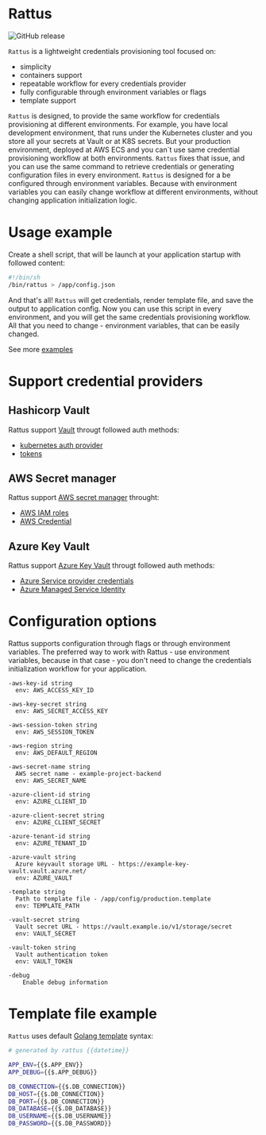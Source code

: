 # Rattus
![GitHub release](https://img.shields.io/github/v/release/Saritasa/rattus?include_prereleases&style=for-the-badge)

```Rattus``` is a lightweight credentials provisioning tool focused on:

- simplicity
- containers support
- repeatable workflow for every credentials provider
- fully configurable through environment variables or flags
- template support

```Rattus``` is designed, to provide the same workflow for credentials provisioning at different environments. 
For example, you have local development environment, that runs under the Kubernetes cluster and you store all your secrets at Vault or at K8S secrets.
But your production environment, deployed at AWS ECS and you can`t use same credential provisioning workflow at both environments.
```Rattus``` fixes that issue, and you can use the same command to retrieve credentials or generating configuration files in every environment.
```Rattus``` is designed for a be configured through environment variables. Because with environment variables you can easily change workflow at different environments, without changing application initialization logic.

# Usage example

Create a shell script, that will be launch at your application startup with followed content:

```bash
#!/bin/sh
/bin/rattus > /app/config.json
```

And that's all! ``Rattus`` will get credentials, render template file, and save the output to application config.
Now you can use this script in every environment, and you will get the same credentials provisioning workflow. All that you need to change - environment variables, that can be easily changed.

See more [examples](https://github.com/rma945/rattus/examples)

# Support credential providers

## Hashicorp Vault

Rattus support [Vault](https://github.com/hashicorp/vault) througt followed auth methods: 

- [kubernetes auth provider](https://www.vaultproject.io/docs/auth/kubernetes/)
- [tokens](https://www.vaultproject.io/docs/concepts/tokens/)

## AWS Secret manager

Rattus support [AWS secret manager](https://aws.amazon.com/secrets-manager/) throught:

- [AWS IAM roles](https://docs.aws.amazon.com/IAM/latest/UserGuide/id_roles.html)
- [AWS Credential](https://docs.aws.amazon.com/general/latest/gr/aws-security-credentials.html)

## Azure Key Vault

Rattus support [Azure Key Vault](https://azure.microsoft.com/en-us/services/key-vault/) througt followed auth methods: 

- [Azure Service provider credentials](https://docs.microsoft.com/en-us/cli/azure/create-an-azure-service-principal-azure-cli?view=azure-cli-latest)
- [Azure Managed Service Identity](https://docs.microsoft.com/en-us/azure/active-directory/managed-identities-azure-resources/overview/)

# Configuration options

Rattus supports configuration through flags or through environment variables. The preferred way to work with Rattus - use environment variables, because in that case - you don't need to change the credentials initialization workflow for your application.

```
-aws-key-id string
  env: AWS_ACCESS_KEY_ID
  
-aws-key-secret string
  env: AWS_SECRET_ACCESS_KEY

-aws-session-token string
  env: AWS_SESSION_TOKEN
  
-aws-region string
  env: AWS_DEFAULT_REGION
  
-aws-secret-name string
  AWS secret name - example-project-backend
  env: AWS_SECRET_NAME
  
-azure-client-id string
  env: AZURE_CLIENT_ID
  
-azure-client-secret string
  env: AZURE_CLIENT_SECRET
  
-azure-tenant-id string
  env: AZURE_TENANT_ID
  
-azure-vault string
  Azure keyvault storage URL - https://example-key-vault.vault.azure.net/
  env: AZURE_VAULT
 
-template string
  Path to template file - /app/config/production.template
  env: TEMPLATE_PATH
  
-vault-secret string
  Vault secret URL - https://vault.example.io/v1/storage/secret
  env: VAULT_SECRET
  
-vault-token string
  Vault authentication token
  env: VAULT_TOKEN

-debug
    Enable debug information
```

# Template file example

```Rattus``` uses default [Golang template](https://golang.org/pkg/text/template/) syntax:

```bash
# generated by rattus {{datetime}}

APP_ENV={{$.APP_ENV}}
APP_DEBUG={{$.APP_DEBUG}}

DB_CONNECTION={{$.DB_CONNECTION}}
DB_HOST={{$.DB_CONNECTION}}
DB_PORT={{$.DB_CONNECTION}}
DB_DATABASE={{$.DB_DATABASE}}
DB_USERNAME={{$.DB_USERNAME}}
DB_PASSWORD={{$.DB_PASSWORD}}
```